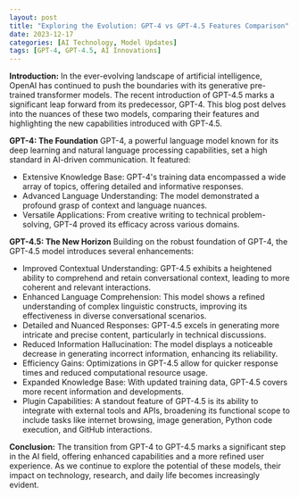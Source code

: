 ```yaml
---
layout: post
title: "Exploring the Evolution: GPT-4 vs GPT-4.5 Features Comparison"
date: 2023-12-17
categories: [AI Technology, Model Updates]
tags: [GPT-4, GPT-4.5, AI Innovations]
---
```


**Introduction:**
In the ever-evolving landscape of artificial intelligence, OpenAI has continued to push the boundaries with its generative pre-trained transformer models. The recent introduction of GPT-4.5 marks a significant leap forward from its predecessor, GPT-4. This blog post delves into the nuances of these two models, comparing their features and highlighting the new capabilities introduced with GPT-4.5.

**GPT-4: The Foundation**
GPT-4, a powerful language model known for its deep learning and natural language processing capabilities, set a high standard in AI-driven communication. It featured:

- Extensive Knowledge Base: GPT-4's training data encompassed a wide array of topics, offering detailed and informative responses.
- Advanced Language Understanding: The model demonstrated a profound grasp of context and language nuances.
- Versatile Applications: From creative writing to technical problem-solving, GPT-4 proved its efficacy across various domains.

**GPT-4.5: The New Horizon**
Building on the robust foundation of GPT-4, the GPT-4.5 model introduces several enhancements:

- Improved Contextual Understanding: GPT-4.5 exhibits a heightened ability to comprehend and retain conversational context, leading to more coherent and relevant interactions.
- Enhanced Language Comprehension: This model shows a refined understanding of complex linguistic constructs, improving its effectiveness in diverse conversational scenarios.
- Detailed and Nuanced Responses: GPT-4.5 excels in generating more intricate and precise content, particularly in technical discussions.
- Reduced Information Hallucination: The model displays a noticeable decrease in generating incorrect information, enhancing its reliability.
- Efficiency Gains: Optimizations in GPT-4.5 allow for quicker response times and reduced computational resource usage.
- Expanded Knowledge Base: With updated training data, GPT-4.5 covers more recent information and developments.
- Plugin Capabilities: A standout feature of GPT-4.5 is its ability to integrate with external tools and APIs, broadening its functional scope to include tasks like internet browsing, image generation, Python code execution, and GitHub interactions.

**Conclusion:**
The transition from GPT-4 to GPT-4.5 marks a significant step in the AI field, offering enhanced capabilities and a more refined user experience. As we continue to explore the potential of these models, their impact on technology, research, and daily life becomes increasingly evident.
